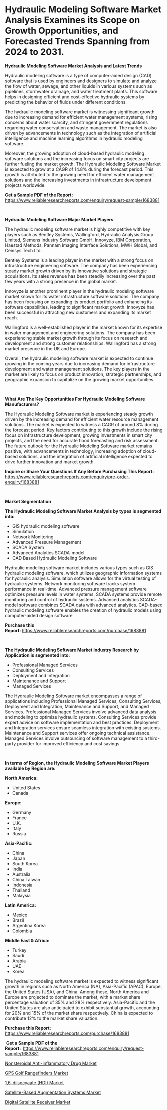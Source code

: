 <p><h1>Hydraulic Modeling Software Market Analysis Examines its Scope on Growth Opportunities, and Forecasted Trends Spanning from 2024 to 2031.</h1></p><p><strong>Hydraulic Modeling Software Market Analysis and Latest Trends</strong></p>
<p><p>Hydraulic modeling software is a type of computer-aided design (CAD) software that is used by engineers and designers to simulate and analyze the flow of water, sewage, and other liquids in various systems such as pipelines, stormwater drainage, and water treatment plants. This software helps in designing efficient and cost-effective hydraulic systems by predicting the behavior of fluids under different conditions.</p><p>The hydraulic modeling software market is witnessing significant growth due to increasing demand for efficient water management systems, rising concerns about water scarcity, and stringent government regulations regarding water conservation and waste management. The market is also driven by advancements in technology such as the integration of artificial intelligence and machine learning algorithms in hydraulic modeling software.</p><p>Moreover, the growing adoption of cloud-based hydraulic modeling software solutions and the increasing focus on smart city projects are further fueling the market growth. The Hydraulic Modeling Software Market is expected to grow at a CAGR of 14.8% during the forecast period. This growth is attributed to the growing need for efficient water management solutions and the increasing investments in infrastructure development projects worldwide.</p></p>
<p><strong>Get a Sample PDF of the Report:&nbsp;</strong> <a href="https://www.reliableresearchreports.com/enquiry/request-sample/1683881">https://www.reliableresearchreports.com/enquiry/request-sample/1683881</a></p>
<p>&nbsp;</p>
<p><strong>Hydraulic Modeling Software Major Market Players</strong></p>
<p><p>The hydraulic modeling software market is highly competitive with key players such as Bentley Systems, Wallingford, Hydraulic Analysis Group Limited, Siemens Industry Software GmbH, Innovyze, IBM Corporation, Haestad Methods, Pannam Imaging Interface Solutions, MWH Global, and Ceinsys Tech Ltd. </p><p>Bentley Systems is a leading player in the market with a strong focus on infrastructure engineering software. The company has been experiencing steady market growth driven by its innovative solutions and strategic acquisitions. Its sales revenue has been steadily increasing over the past few years with a strong presence in the global market.</p><p>Innovyze is another prominent player in the hydraulic modeling software market known for its water infrastructure software solutions. The company has been focusing on expanding its product portfolio and enhancing its software capabilities, leading to significant market growth. Innovyze has been successful in attracting new customers and expanding its market reach.</p><p>Wallingford is a well-established player in the market known for its expertise in water management and engineering solutions. The company has been experiencing stable market growth through its focus on research and development and strong customer relationships. Wallingford has a strong market presence in the UK and Europe.</p><p>Overall, the hydraulic modeling software market is expected to continue growing in the coming years due to increasing demand for infrastructure development and water management solutions. The key players in the market are likely to focus on product innovation, strategic partnerships, and geographic expansion to capitalize on the growing market opportunities.</p></p>
<p>&nbsp;</p>
<p><strong>What Are The Key Opportunities For Hydraulic Modeling Software Manufacturers?</strong></p>
<p><p>The Hydraulic Modeling Software market is experiencing steady growth driven by the increasing demand for efficient water resource management solutions. The market is expected to witness a CAGR of around 8% during the forecast period. Key factors contributing to this growth include the rising focus on infrastructure development, growing investments in smart city projects, and the need for accurate flood forecasting and risk assessment. The future outlook for the Hydraulic Modeling Software market remains positive, with advancements in technology, increasing adoption of cloud-based solutions, and the integration of artificial intelligence expected to drive further innovation and market growth.</p></p>
<p><strong>Inquire or Share Your Questions If Any Before Purchasing This Report:</strong> <a href="https://www.reliableresearchreports.com/enquiry/pre-order-enquiry/1683881">https://www.reliableresearchreports.com/enquiry/pre-order-enquiry/1683881</a></p>
<p>&nbsp;</p>
<p><strong>Market Segmentation</strong></p>
<p><strong>The Hydraulic Modeling Software Market Analysis by types is segmented into:</strong></p>
<p><ul><li>GIS hydraulic modeling software</li><li>Simulation</li><li>Network Monitoring</li><li>Advanced Pressure Management</li><li>SCADA System</li><li>Advanced Analytics SCADA-model</li><li>CAD Based Hydraulic Modeling Software</li></ul></p>
<p><p>Hydraulic modeling software market includes various types such as GIS hydraulic modeling software, which utilizes geographic information systems for hydraulic analysis. Simulation software allows for the virtual testing of hydraulic systems. Network monitoring software tracks system performance in real-time. Advanced pressure management software optimizes pressure levels in water systems. SCADA systems provide remote monitoring and control of hydraulic systems. Advanced analytics SCADA-model software combines SCADA data with advanced analytics. CAD-based hydraulic modeling software enables the creation of hydraulic models using computer-aided design software.</p></p>
<p><strong>Purchase this Report:&nbsp;</strong><a href="https://www.reliableresearchreports.com/purchase/1683881">https://www.reliableresearchreports.com/purchase/1683881</a></p>
<p>&nbsp;</p>
<p><strong>The Hydraulic Modeling Software Market Industry Research by Application is segmented into:</strong></p>
<p><ul><li>Professional Managed Services</li><li>Consulting Services</li><li>Deployment and Integration</li><li>Maintenance and Support</li><li>Managed Services</li></ul></p>
<p><p>The Hydraulic Modeling Software market encompasses a range of applications including Professional Managed Services, Consulting Services, Deployment and Integration, Maintenance and Support, and Managed Services. Professional Managed Services involve advanced data analysis and modeling to optimize hydraulic systems. Consulting Services provide expert advice on software implementation and best practices. Deployment and Integration services ensure seamless integration with existing systems. Maintenance and Support services offer ongoing technical assistance. Managed Services involve outsourcing of software management to a third-party provider for improved efficiency and cost savings.</p></p>
<p>&nbsp;</p>
<p><strong>In terms of Region, the Hydraulic Modeling Software Market Players available by Region are:</strong></p>
<p>
    <p> <strong> North America: </strong>
        <ul>
            <li>United States</li>
            <li>Canada</li>
        </ul>
        </p> 
    <p> <strong> Europe: </strong>
        <ul>
            <li>Germany</li>
            <li>France</li>
            <li>U.K.</li>
            <li>Italy</li>
            <li>Russia</li>
        </ul>
        </p> 
    <p> <strong> Asia-Pacific: </strong>
        <ul>
            <li>China</li>
            <li>Japan</li>
            <li>South Korea</li>
            <li>India</li>
            <li>Australia</li>
            <li>China Taiwan</li>
            <li>Indonesia</li>
            <li>Thailand</li>
            <li>Malaysia</li>
        </ul>
        </p> 
    <p> <strong> Latin America: </strong>
        <ul>
            <li>Mexico</li>
            <li>Brazil</li>
            <li>Argentina Korea</li>
            <li>Colombia</li>
        </ul>
        </p> 
    <p> <strong> Middle East & Africa: </strong>
        <ul>
            <li>Turkey</li>
            <li>Saudi</li>
            <li>Arabia</li>
            <li>UAE</li>
            <li>Korea</li>
        </ul>
    </p>
    </p>
<p><p>The hydraulic modeling software market is expected to witness significant growth in regions such as North America (NA), Asia-Pacific (APAC), Europe, the United States (USA), and China. Among these, North America and Europe are projected to dominate the market, with a market share percentage valuation of 35% and 28% respectively. Asia-Pacific and the United States are also anticipated to exhibit substantial growth, accounting for 20% and 15% of the market share respectively. China is expected to contribute 12% to the market share valuation.</p></p>
<p><strong>Purchase this Report: </strong><a href="https://www.reliableresearchreports.com/purchase/1683881">https://www.reliableresearchreports.com/purchase/1683881</a></p>
<p>&nbsp;<strong>Get a Sample PDF of the Report:&nbsp;&nbsp;</strong><a href="https://www.reliableresearchreports.com/enquiry/request-sample/1683881">https://www.reliableresearchreports.com/enquiry/request-sample/1683881</a></p>
<p><strong></strong></p>
<p><p><a href="https://issuu.com/reportprime-2/docs/nonsteroidal-anti-inflammatory-drug-market-size-20">Nonsteroidal Anti-inflammatory Drug Market</a></p><p><a href="https://medium.com/@darrensipes2023/gps-golf-rangefinders-market-research-report-its-history-and-forecast-2024-to-2031-7184580262e6">GPS Golf Rangefinders Market</a></p><p><a href="https://issuu.com/reportprime-2/docs/16-diisocyaate-hdi-market-size-2030.pptx">1,6-diisocyaate (HDI) Market</a></p><p><a href="https://github.com/RoccoManning/Market-Research-Report-List-3/blob/main/satellite-based-augmentation-systems-market.md">Satellite-Based Augmentation Systems Market</a></p><p><a href="https://medium.com/@darrensipes2023/digital-satellite-receiver-market-size-market-outlook-and-market-forecast-2024-to-2031-ee52e7e54965">Digital Satellite Receiver Market</a></p></p>